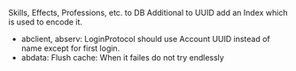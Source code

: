 Skills, Effects, Professions, etc. to DB
Additional to UUID add an Index which is used to encode it.

* abclient, abserv: LoginProtocol should use Account UUID instead of name except for first login.
* abdata: Flush cache: When it failes do not try endlessly
